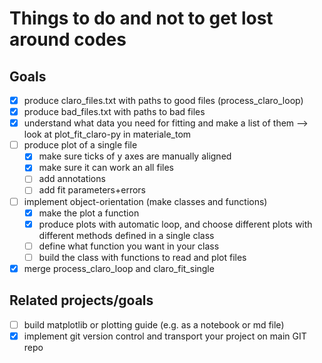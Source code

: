 # Things to do and not to get lost around codes

## Goals

- [x] produce claro_files.txt with paths to good files (process_claro_loop)
- [x] produce bad_files.txt with paths to bad files
- [x] understand what data you need for fitting and make a list of them --> look at plot_fit_claro-py in materiale_tom
- [ ] produce plot of a single file
    - [x] make sure ticks of y axes are manually aligned
    - [x] make sure it can work an all files
    - [ ] add annotations
    - [ ] add fit parameters+errors
- [ ] implement object-orientation (make classes and functions)
    - [x] make the plot a function
    - [x] produce plots with automatic loop, and choose different plots with different methods defined in a single class
    - [ ] define what function you want in your class
    - [ ] build the class with functions to read and plot files
 
- [x] merge process_claro_loop and claro_fit_single

## Related projects/goals
- [ ] build matplotlib or plotting guide (e.g. as a notebook or md file)
- [x] implement git version control and transport your project on main GIT repo